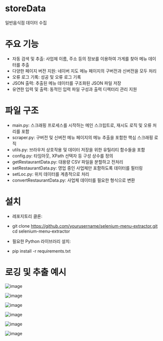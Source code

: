 # storeData
 일반음식점 데이터 수집

# 주요 기능

- 자동 검색 및 추출: 사업체 이름, 주소 등의 정보를 이용하여 가게를 찾아 메뉴 데이터를 추출
- 다양한 페이지 버전 지원: 네이버 지도 메뉴 페이지의 구버전과 신버전을 모두 처리
- 오류 로그 기록: 성공 및 오류 로그 기록
- JSON 출력: 추출된 메뉴 데이터를 구조화된 JSON 파일 저장
- 유연한 입력 및 출력: 동적인 입력 파일 구성과 출력 디렉터리 관리 지원

# 파일 구조

- main.py: 스크래핑 프로세스를 시작하는 메인 스크립트로, 재시도 로직 및 오류 처리를 포함
- scraper.py: 구버전 및 신버전 메뉴 페이지의 메뉴 추출을 포함한 핵심 스크래핑 로직
- utils.py: 브라우저 상호작용 및 데이터 저장을 위한 유틸리티 함수들을 포함
- config.py: 타임아웃, XPath 선택자 등 구성 상수를 정의
- getRestaurantData.py: 대용량 CSV 파일을 분할하고 전처리
- setRestaurantData.py: 영업 중인 사업체만 포함하도록 데이터를 필터링
- setLoc.py: 위치 데이터를 계층적으로 처리
- convertRestaurantData.py: 사업체 데이터를 필요한 형식으로 변환

# 설치

- 레포지토리 클론:
- git clone https://github.com/yourusername/selenium-menu-extractor.git
cd selenium-menu-extractor

- 필요한 Python 라이브러리 설치:
- pip install -r requirements.txt



# 로깅 및 추출 예시

![image](https://github.com/user-attachments/assets/50796a92-4cd4-4845-b020-52bc81d3aa59)


![image](https://github.com/user-attachments/assets/0ead8d17-6292-4e59-bd81-d3073b0ceff8)

![image](https://github.com/user-attachments/assets/b70c5b61-f87f-4193-940e-7ec3db2a09c8)

![image](https://github.com/user-attachments/assets/e4651962-52cf-48ae-bc96-18cad62b620e)

![image](https://github.com/user-attachments/assets/98befe21-61ec-46e7-a04c-02527a532937)

![image](https://github.com/user-attachments/assets/c78eb29e-d2de-4a23-be38-2efe9fd5ddd9)



